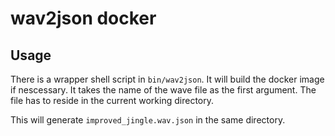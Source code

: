 # wav2json docker

## Usage

There is a wrapper shell script in `bin/wav2json`. It will build the
docker image if nescessary. It takes the name of the wave file as the
first argument. The file has to reside in the current working
directory.

This will generate `improved_jingle.wav.json` in the same directory.
